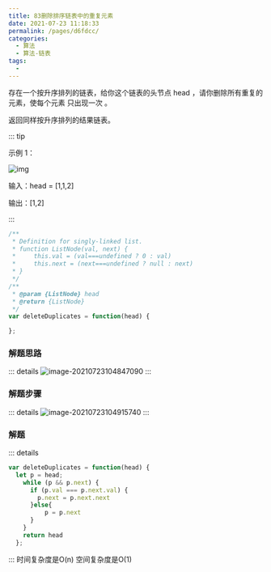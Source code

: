 ```yaml
---
title: 83删除排序链表中的重复元素
date: 2021-07-23 11:18:33
permalink: /pages/d6fdcc/
categories:
  - 算法
  - 算法-链表
tags:
  - 
---
```

存在一个按升序排列的链表，给你这个链表的头节点 head ，请你删除所有重复的元素，使每个元素 只出现一次 。

返回同样按升序排列的结果链表。

::: tip

示例 1：

![img](https://gitee.com/sheep101/typora-img-save/raw/master/img/20210723104747.jpeg)

输入：head = [1,1,2]

输出：[1,2]

:::

```js
/**
 * Definition for singly-linked list.
 * function ListNode(val, next) {
 *     this.val = (val===undefined ? 0 : val)
 *     this.next = (next===undefined ? null : next)
 * }
 */
/**
 * @param {ListNode} head
 * @return {ListNode}
 */
var deleteDuplicates = function(head) {

};
```



### 解题思路
::: details
![image-20210723104847090](https://gitee.com/sheep101/typora-img-save/raw/master/img/20210723104847.png)
:::
### 解题步骤
::: details
![image-20210723104915740](https://gitee.com/sheep101/typora-img-save/raw/master/img/20210723104915.png)
:::
### 解题
::: details
```js
var deleteDuplicates = function(head) {
  let p = head;
    while (p && p.next) {
      if (p.val === p.next.val) {
        p.next = p.next.next
      }else{
          p = p.next
      }
    }
    return head
  };

```
:::
时间复杂度是O(n) 空间复杂度是O(1)